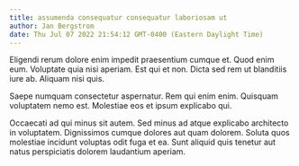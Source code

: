 ```yaml
---
title: assumenda consequatur consequatur laboriosam ut
author: Jan Bergstrom
date: Thu Jul 07 2022 21:54:12 GMT-0400 (Eastern Daylight Time)
---
```

Eligendi rerum dolore enim impedit praesentium cumque et. Quod enim eum. Voluptate quia nisi aperiam. Est qui et non. Dicta sed rem ut blanditiis iure ab. Aliquam nisi quis.

 Saepe numquam consectetur aspernatur. Rem qui enim enim. Quisquam voluptatem nemo est. Molestiae eos et ipsum explicabo qui.

 Occaecati ad qui minus sit autem. Sed minus ad atque explicabo architecto in voluptatem. Dignissimos cumque dolores aut quam dolorem. Soluta quos molestiae incidunt voluptas odit fuga et ea. Sunt aliquid quis tenetur aut natus perspiciatis dolorem laudantium aperiam.